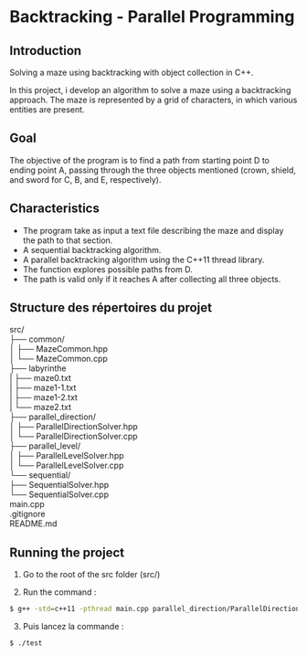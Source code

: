 # Backtracking - Parallel Programming

## Introduction
Solving a maze using backtracking with object collection in C++.

In this project, i develop an algorithm to solve a maze using a backtracking approach. The maze is represented by a grid of characters, in which various entities are present.

## Goal
The objective of the program is to find a path from starting point D to ending point A, passing through the three objects mentioned (crown, shield, and sword for C, B, and E, respectively).

## Characteristics
- The program take as input a text file describing the maze and display the path to that section.
- A sequential backtracking algorithm.
- A parallel backtracking algorithm using the C++11 thread library.
- The function explores possible paths from D.
- The path is valid only if it reaches A after collecting all three objects.

## Structure des répertoires du projet

src/<br>
├── common/<br>
│   ├── MazeCommon.hpp<br>
│   └── MazeCommon.cpp<br>
├── labyrinthe<br>
 |   ├── maze0.txt<br>
 |   ├── maze1-1.txt<br>
 |   ├── maze1-2.txt<br>
 |   └── maze2.txt<br>
├── parallel_direction/<br>
│   ├── ParallelDirectionSolver.hpp<br>
│   └── ParallelDirectionSolver.cpp<br>
├── parallel_level/<br>
│   ├── ParallelLevelSolver.hpp<br>
│   └── ParallelLevelSolver.cpp<br>
└──  sequential/<br>
    ├── SequentialSolver.hpp<br>
    └── SequentialSolver.cpp<br>
main.cpp<br>
.gitignore<br>
README.md<br>

## Running the project

1. Go to the root of the src folder (src/)

2. Run the command :
```bash
$ g++ -std=c++11 -pthread main.cpp parallel_direction/ParallelDirectionSolver.cpp parallel_level/ParallelLevelSolver.cpp common/MazeCommon.cpp sequential/SequentialSolver.cpp -o test
```

3. Puis lancez la commande :
```bash
$ ./test
```
